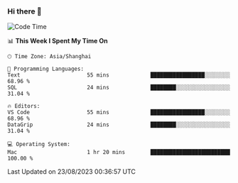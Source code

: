 ### Hi there 👋


<!--START_SECTION:waka-->
![Code Time](http://img.shields.io/badge/Code%20Time-1%2C170%20hrs%2018%20mins-blue)

📊 **This Week I Spent My Time On** 

```text
🕑︎ Time Zone: Asia/Shanghai

💬 Programming Languages: 
Text                     55 mins             █████████████████░░░░░░░░   68.96 % 
SQL                      24 mins             ████████░░░░░░░░░░░░░░░░░   31.04 % 

🔥 Editors: 
VS Code                  55 mins             █████████████████░░░░░░░░   68.96 % 
DataGrip                 24 mins             ████████░░░░░░░░░░░░░░░░░   31.04 % 

💻 Operating System: 
Mac                      1 hr 20 mins        █████████████████████████   100.00 % 
```


 Last Updated on 23/08/2023 00:36:57 UTC
<!--END_SECTION:waka-->

<!--
**SillyPasty/SillyPasty** is a ✨ _special_ ✨ repository because its `README.md` (this file) appears on your GitHub profile.

Here are some ideas to get you started:

- 🔭 I’m currently working on ...
- 🌱 I’m currently learning ...
- 👯 I’m looking to collaborate on ...
- 🤔 I’m looking for help with ...
- 💬 Ask me about ...
- 📫 How to reach me: ...
- 😄 Pronouns: ...
- ⚡ Fun fact: ...
-->


